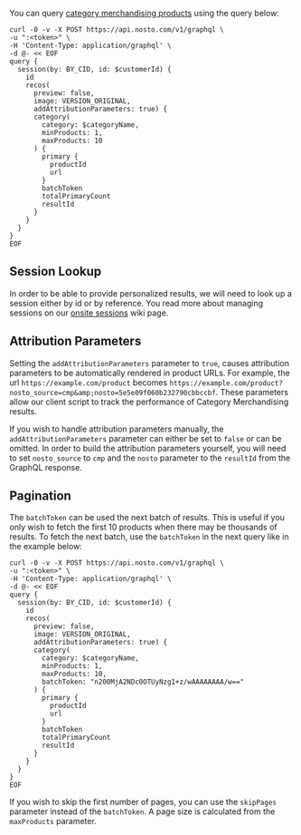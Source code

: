 You can query [category merchandising products](https://help.nosto.com/en/articles/3648242-get-started-with-category-merchandising) using the query below:
```
curl -0 -v -X POST https://api.nosto.com/v1/graphql \
-u ":<token>" \
-H 'Content-Type: application/graphql' \
-d @- << EOF
query {
  session(by: BY_CID, id: $customerId) {
    id
    recos(
      preview: false,
      image: VERSION_ORIGINAL,
      addAttributionParameters: true) {
      category(
        category: $categoryName,
        minProducts: 1,
        maxProducts: 10
      ) {
        primary {
          productId
          url
        }
        batchToken
        totalPrimaryCount
        resultId
      }
    }
  }
}
EOF
```

## Session Lookup
In order to be able to provide personalized results, we will need to look up a session either by id or by reference. You read more about managing sessions on our [onsite sessions](https://github.com/Nosto/techdocs/wiki/GraphQL:-Onsite-Sessions) wiki page.

## Attribution Parameters
Setting the `addAttributionParameters` parameter to `true`, causes attribution parameters to be automatically rendered in product URLs. For example, the url `https://example.com/product` becomes `https://example.com/product?nosto_source=cmp&amp;nosto=5e5e09f060b232790cbbccbf`. These parameters allow our client script to track the performance of Category Merchandising results.

If you wish to handle attribution parameters manually, the `addAttributionParameters` parameter can either be set to `false` or can be omitted. In order to build the attribution parameters yourself, you will need to set `nosto_source` to `cmp` and the `nosto` parameter to the `resultId` from the GraphQL response.

## Pagination
The `batchToken` can be used the next batch of results. This is useful if you only wish to fetch the first 10 products when there may be thousands of results. To fetch the next batch, use the `batchToken` in the next query like in the example below:
```
curl -0 -v -X POST https://api.nosto.com/v1/graphql \
-u ":<token>" \
-H 'Content-Type: application/graphql' \
-d @- << EOF
query {
  session(by: BY_CID, id: $customerId) {
    id
    recos(
      preview: false,
      image: VERSION_ORIGINAL,
      addAttributionParameters: true) {
      category(
        category: $categoryName,
        minProducts: 1,
        maxProducts: 10,
        batchToken: "n200MjA2NDc0OTUyNzg1+z/wAAAAAAAA/w=="
      ) {
        primary {
          productId
          url
        }
        batchToken
        totalPrimaryCount
        resultId
      }
    }
  }
}
EOF
```

If you wish to skip the first number of pages, you can use the `skipPages` parameter instead of the `batchToken`. A page size is calculated from the `maxProducts` parameter.